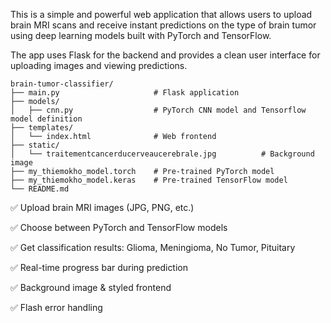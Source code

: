 This is a simple and powerful web application that allows users to upload brain MRI scans and receive instant predictions on the type of brain tumor using deep learning models built with PyTorch and TensorFlow.

The app uses Flask for the backend and provides a clean user interface for uploading images and viewing predictions.

```
brain-tumor-classifier/
├── main.py                     # Flask application
├── models/
│   ├── cnn.py                  # PyTorch CNN model and Tensorflow model definition
├── templates/
│   └── index.html              # Web frontend
├── static/
│   └── traitementcancerducerveaucerebrale.jpg          # Background image
├── my_thiemokho_model.torch    # Pre-trained PyTorch model
├── my_thiemokho_model.keras    # Pre-trained TensorFlow model
└── README.md
```
✅ Upload brain MRI images (JPG, PNG, etc.)

✅ Choose between PyTorch and TensorFlow models

✅ Get classification results: Glioma, Meningioma, No Tumor, Pituitary

✅ Real-time progress bar during prediction

✅ Background image & styled frontend

✅ Flash error handling
